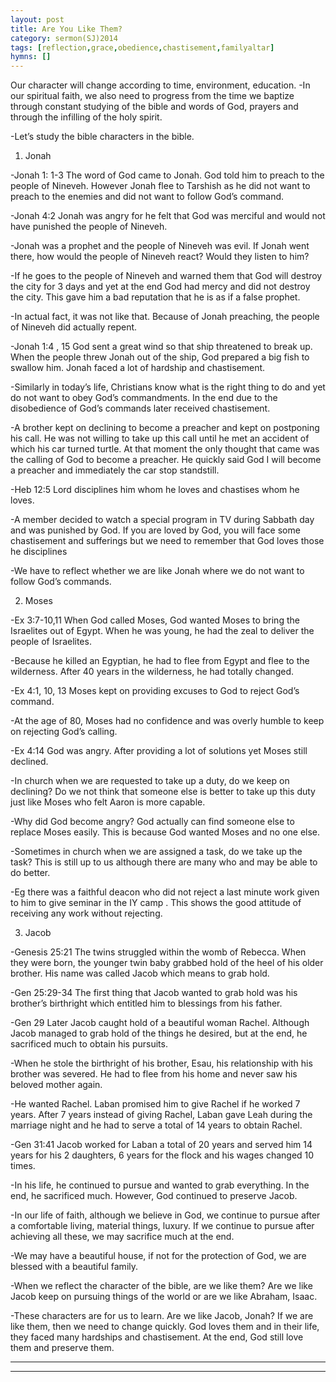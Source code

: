 ```yaml
---
layout: post
title: Are You Like Them?
category: sermon(SJ)2014
tags: [reflection,grace,obedience,chastisement,familyaltar]
hymns: []
---
```


Our character will change according to time, environment, education.
-In our spiritual faith, we also need to progress from the time we baptize through constant studying of the bible and words of God, prayers and through the infilling of the holy spirit.

-Let’s study the bible characters in the bible. 

1) Jonah

-Jonah 1: 1-3 The word of God came to Jonah. God told him to preach to the people of Nineveh. However Jonah flee to Tarshish 
as he did not want to preach to the enemies and did not want to follow God’s command.

-Jonah 4:2 Jonah was angry for he felt that God was merciful and would not have punished the people of Nineveh.

-Jonah was a prophet and the people of Nineveh was evil. If Jonah went there, how would the people of Nineveh react? Would they listen to him? 

-If he goes to the people of Nineveh and warned them that God will destroy the city for 3 days and yet at the end God had mercy and did not destroy the city. This gave him a bad reputation that 
he is as if a false prophet.

-In actual fact, it was not like that. Because of Jonah preaching, the people of Nineveh did actually repent.

-Jonah 1:4 , 15 God sent a great wind so that ship threatened to break up. When the people threw Jonah out of the ship, God prepared a big fish to swallow him. Jonah faced a lot of hardship and chastisement.

-Similarly in today’s life, Christians know what is the right thing to do  and yet do not want to obey God’s commandments.  In the end due to the disobedience of God’s commands later received 
chastisement.

-A brother kept on declining to become a preacher and kept on postponing his call. He was not willing to take up this call until he met an accident of which his car turned turtle. At that moment the only thought that came was the calling of God to become a preacher. He quickly said God I will become a preacher and immediately the car stop standstill.

-Heb 12:5 Lord disciplines him whom he loves and chastises whom  he loves. 

-A member decided to watch a special program in TV during Sabbath day and was punished by God. If you are loved by God, you will face some chastisement and sufferings but we need to remember that God loves those he disciplines

-We have to reflect whether we are like Jonah where we do not want to follow God’s commands.

2) Moses

-Ex 3:7-10,11 When God called Moses, God wanted Moses to bring the Israelites out of Egypt. When he was young, he had the zeal to deliver the people of Israelites. 

-Because he killed an Egyptian, he  had to flee from Egypt and flee to the wilderness. After 40 years in the wilderness, he had totally changed.

-Ex 4:1, 10, 13 Moses kept on providing excuses to God to reject God’s command. 

-At the age of 80, Moses had no confidence and was overly humble to keep on rejecting God’s calling. 

-Ex 4:14 God was angry. After providing a lot of solutions yet Moses still declined. 

-In church when we are requested to take up a duty, do we keep on declining? Do we not think that someone else is better to take up this duty just like Moses who felt Aaron is more capable.

-Why did God become angry? God actually can find someone else to replace Moses easily. This is because God wanted Moses and no one else.

-Sometimes in church when we are assigned a task, do we take up the task? This is still up to us although there are many who and may be able to do better.

-Eg there was a faithful deacon who did not reject a last minute work given to him to give seminar in the IY camp . This shows the good attitude of receiving any work without rejecting.

3) Jacob

-Genesis 25:21 The twins struggled within the womb of Rebecca. When they were born, the younger twin baby grabbed hold of the heel of his older brother. His name was called Jacob which means to grab hold.

-Gen 25:29-34 The first thing that Jacob wanted to grab hold was his brother’s birthright which entitled him to blessings from his father. 

-Gen 29  Later Jacob caught hold of a beautiful woman Rachel. 
Although Jacob managed to grab hold of the things he desired, but at the end, he sacrificed much to obtain his pursuits.

-When he stole the birthright of his brother, Esau, his relationship with his brother was severed. He had to flee from his home and never saw his beloved mother again.

-He wanted Rachel. Laban promised him to give Rachel if he worked 7 years. After 7 years instead of giving Rachel, Laban gave Leah during the marriage night and he had to serve a total of 14 years to obtain Rachel.  

-Gen 31:41 Jacob worked for Laban a total of 20 years and served him 14 years for his 2 daughters, 6 years for the flock and his wages changed 10 times.

-In his life, he continued to pursue and wanted to grab everything. In the end, he sacrificed much. However, God continued to preserve Jacob.

-In our life of faith, although we believe in God, we continue to pursue after a comfortable living, material things, luxury. If we continue to pursue after achieving all these, we may sacrifice much at the end. 

-We may have a beautiful house, if not for the protection of God, we are blessed with a beautiful family. 

-When we reflect the character of the bible, are we like them? Are we like Jacob keep on pursuing things of the world or are we like Abraham, Isaac. 

-These characters are for us to learn. Are we like Jacob, Jonah? If we are like them, then we need to change quickly. God loves them and in their life, they faced many hardships and chastisement. At the end, God still love them and preserve them. 

 

----
****
